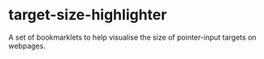 # target-size-highlighter
A set of bookmarklets to help visualise the size of pointer-input targets on webpages.
